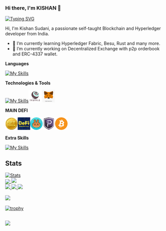 ### Hi there, I'm KISHAN 👋

[![Typing SVG](https://readme-typing-svg.herokuapp.com?color=9B8FF7&lines=KISHAN+%3D%3D+DEV+%3F+True+%3A+True;Blockchain+Developer)](https://git.io/typing-svg)

Hi, I'm Kishan Sudani, a passionate self-taught Blockchain and Hyperledger developer from India.

- 🌱 I’m currently learning Hyperledger Fabric, Besu, Rust and many more.
- 🔭 I’m currently working on Decentralized Exchange with p2p orderbook and ERC-4337 wallet.

**Languages**

[![My Skills](https://skillicons.dev/icons?i=solidity,linux,py,js,cpp,go,rust,mongodb,nodejs)](https://skillicons.dev)

**Technologies & Tools**

[![My Skills](https://skillicons.dev/icons?i=docker,github,ipfs,vscode,react,remix)](https://skillicons.dev)<img src="https://raw.githubusercontent.com/kroim/profile/master/icons/icon_truffle.png" alt="truffle" width="40" height="40"/></a> <img src="https://raw.githubusercontent.com/kroim/profile/master/icons/icon_metamask.png" alt="metamask" width="40" height="40"/></a>

**MAIN DEFI**

<img src="https://github.com/kroim/profile/blob/master/icons/icon_nft.png?raw=true" width="40"><img src="https://github.com/kroim/profile/blob/master/icons/icon_defi.png?raw=true" width="40"><img src="https://github.com/kroim/profile/blob/master/icons/icon_pancake.png?raw=true" width="40"><img src="https://github.com/kroim/profile/blob/master/icons/icon_pivx.png?raw=true" width="40"><img src="https://github.com/kroim/profile/blob/master/icons/icon_bitcoin.png?raw=true" width="40">

**Extra Skills**

[![My Skills](https://skillicons.dev/icons?i=blender,ps,unreal,stackoverflow)](https://skillicons.dev)


<a><h2>Stats</h2></a>

<div>
    <a href="https://github-readme-stats.vercel.app">
        <img width="49%" alt="Stats" src="https://github-readme-stats.vercel.app/api?&count_private=true&include_all_commits=true&username=kishansudani&theme=shades-of-purple&custom_title=GitHub+Stats&hide_border=true"/>
    </a
  </div>
  </br>

<a href="#">
  <!-- Change the `github-readme-stats.vercel.app` to `github-readme-stats.vercel.app`  -->
  <img align="center" src="https://github-readme-stats.vercel.app/api/top-langs/?username=kishansudani&layout=compact&theme=material-palenight" />
</a>

<img src="https://user-images.githubusercontent.com/73097560/115834477-dbab4500-a447-11eb-908a-139a6edaec5c.gif">

<br />

<div> 
  <a href="https://www.instagram.com/kishan._.sudani" target="_blank">
    <img src="https://img.shields.io/badge/-Instagram-%23E4405F?style=for-the-badge&logo=instagram&logoColor=white" target="_blank">
  </a>
  </a>
  <a href = "mailto:kishansudani661@gmail.com">
    <img src="https://img.shields.io/badge/-Gmail-%23333?style=for-the-badge&logo=gmail&logoColor=white" target="_blank">
  </a>
  <a href="https://www.linkedin.com/in/kishan-sudani/?locale=en_US" target="_blank">
    <img src="https://img.shields.io/badge/-LinkedIn-%230077B5?style=for-the-badge&logo=linkedin&logoColor=white" target="_blank">
  </a>
</div>

</br>
<img src="https://user-images.githubusercontent.com/73097560/115834477-dbab4500-a447-11eb-908a-139a6edaec5c.gif">
</br>

[![trophy](https://github-profile-trophy.vercel.app/?username=kishansudani&theme=dracula&no-frame=true&margin-w=15&margin-h=15&date_format=j%20M%5B%20Y%5D&locale=es)](https://github.com/corpjorge/github-profile-trophy)

</br>
<img src="https://user-images.githubusercontent.com/73097560/115834477-dbab4500-a447-11eb-908a-139a6edaec5c.gif">
</br>
